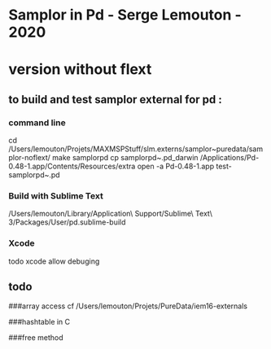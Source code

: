 # Samplor in Pd - Serge Lemouton - 2020
# version without flext

## to build and test samplor external for pd :

### command line
cd /Users/lemouton/Projets/MAXMSPStuff/slm.externs/samplor~puredata/samplor-noflext/
make samplorpd
cp samplorpd~.pd_darwin /Applications/Pd-0.48-1.app/Contents/Resources/extra
open -a Pd-0.48-1.app test-samplorpd~.pd

### Build with Sublime Text
/Users/lemouton/Library/Application\ Support/Sublime\ Text\ 3/Packages/User/pd.sublime-build

### Xcode
todo xcode allow debuging

## todo
###array access
cf /Users/lemouton/Projets/PureData/iem16-externals

###hashtable in C

###free method
